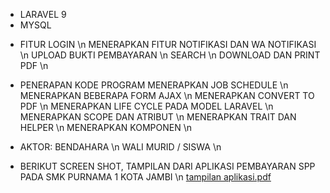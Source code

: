 - LARAVEL 9
- MYSQL

* FITUR
LOGIN \n
MENERAPKAN FITUR NOTIFIKASI DAN WA NOTIFIKASI \n
UPLOAD BUKTI PEMBAYARAN \n
SEARCH \n
DOWNLOAD DAN PRINT PDF \n

* PENERAPAN KODE PROGRAM
MENERAPKAN JOB SCHEDULE \n
MENERAPKAN BEBERAPA FORM AJAX \n
MENERAPKAN CONVERT TO PDF \n
MENERAPKAN LIFE CYCLE PADA MODEL LARAVEL \n
MENERAPKAN SCOPE DAN ATRIBUT \n
MENERAPKAN TRAIT DAN HELPER \n
MENERAPKAN KOMPONEN \n

* AKTOR:
BENDAHARA \n
WALI MURID / SISWA \n

* BERIKUT SCREEN SHOT, TAMPILAN DARI APLIKASI PEMBAYARAN SPP PADA SMK PURNAMA 1 KOTA JAMBI \n
[tampilan aplikasi.pdf](https://github.com/ZepiDarmawanTambunan/lrv_pembayaranspp_smkpurnama1jambi/files/10835239/tampilan.aplikasi.pdf)
